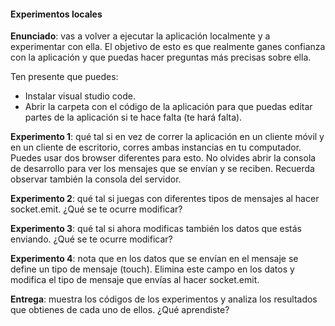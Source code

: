 #### Experimentos locales

**Enunciado**: vas a volver a ejecutar la aplicación localmente y a experimentar
con ella. El objetivo de esto es que realmente ganes confianza con la aplicación
y que puedas hacer preguntas más precisas sobre ella.

Ten presente que puedes:

- Instalar visual studio code. 
- Abrir la carpeta con el código de la aplicación para que puedas editar 
partes de la aplicación si te hace falta (te hará falta).

**Experimento 1**: qué tal si en vez de correr la aplicación en un cliente 
móvil y en un cliente de escritorio, corres ambas instancias en tu computador. 
Puedes usar dos browser diferentes para esto. No olvides abrir la consola de 
desarrollo para ver los mensajes que se envían y se reciben. Recuerda observar 
también la consola del servidor.

**Experimento 2**: qué tal si juegas con diferentes tipos de mensajes 
al hacer socket.emit. ¿Qué se te ocurre modificar?

**Experimento 3**: qué tal si ahora modificas también los datos que estás 
enviando. ¿Qué se te ocurre modificar?

**Experimento 4**: nota que en los datos que se envían en el mensaje se 
define un tipo de mensaje (touch). Elimina este campo en 
los datos y modifica el tipo de mensaje que envías al hacer 
socket.emit.

**Entrega**: muestra los códigos de los experimentos y analiza los 
resultados que obtienes de cada uno de ellos. ¿Qué aprendiste?
